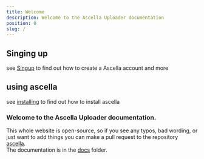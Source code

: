 ```yaml
---
title: Welcome
description: Welcome to the Ascella Uploader documentation
position: 0
slug: /
---
```


## Singing up

see [Singup](./signup.md) to find out how to create a Ascella account and more

## using ascella

see [installing](./installing.md) to find out how to install ascella

### Welcome to the Ascella Uploader documentation.

This whole website is open-source, so if you see any typos, bad wording, or just
want to add things you can make a pull request to the repository
[ascella](https://github.com/tricked-dev/ascella).\
The documentation is in the
[docs](https://github.com/Tricked-dev/ascella/tree/master/apps/web/src/routes/docs)
folder.

